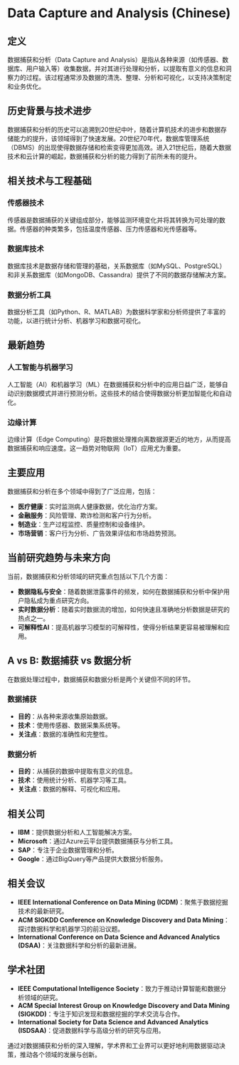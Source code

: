 # Data Capture and Analysis (Chinese)

## 定义

数据捕获和分析（Data Capture and Analysis）是指从各种来源（如传感器、数据库、用户输入等）收集数据，并对其进行处理和分析，以提取有意义的信息和洞察力的过程。该过程通常涉及数据的清洗、整理、分析和可视化，以支持决策制定和业务优化。

## 历史背景与技术进步

数据捕获和分析的历史可以追溯到20世纪中叶，随着计算机技术的进步和数据存储能力的提升，该领域得到了快速发展。20世纪70年代，数据库管理系统（DBMS）的出现使得数据存储和检索变得更加高效。进入21世纪后，随着大数据技术和云计算的崛起，数据捕获和分析的能力得到了前所未有的提升。

## 相关技术与工程基础

### 传感器技术

传感器是数据捕获的关键组成部分，能够监测环境变化并将其转换为可处理的数据。传感器的种类繁多，包括温度传感器、压力传感器和光传感器等。

### 数据库技术

数据库技术是数据存储和管理的基础，关系数据库（如MySQL、PostgreSQL）和非关系数据库（如MongoDB、Cassandra）提供了不同的数据存储解决方案。

### 数据分析工具

数据分析工具（如Python、R、MATLAB）为数据科学家和分析师提供了丰富的功能，以进行统计分析、机器学习和数据可视化。

## 最新趋势

### 人工智能与机器学习

人工智能（AI）和机器学习（ML）在数据捕获和分析中的应用日益广泛，能够自动识别数据模式并进行预测分析。这些技术的结合使得数据分析更加智能化和自动化。

### 边缘计算

边缘计算（Edge Computing）是将数据处理推向离数据源更近的地方，从而提高数据捕获和响应速度。这一趋势对物联网（IoT）应用尤为重要。

## 主要应用

数据捕获和分析在多个领域中得到了广泛应用，包括：

- **医疗健康**：实时监测病人健康数据，优化治疗方案。
- **金融服务**：风险管理、欺诈检测和客户行为分析。
- **制造业**：生产过程监控、质量控制和设备维护。
- **市场营销**：客户行为分析、广告效果评估和市场趋势预测。

## 当前研究趋势与未来方向

当前，数据捕获和分析领域的研究重点包括以下几个方面：

- **数据隐私与安全**：随着数据泄露事件的频发，如何在数据捕获和分析中保护用户隐私成为重点研究方向。
- **实时数据分析**：随着实时数据流的增加，如何快速且准确地分析数据是研究的热点之一。
- **可解释性AI**：提高机器学习模型的可解释性，使得分析结果更容易被理解和应用。

## A vs B: 数据捕获 vs 数据分析

在数据处理过程中，数据捕获和数据分析是两个关键但不同的环节。

### 数据捕获

- **目的**：从各种来源收集原始数据。
- **技术**：使用传感器、数据采集系统等。
- **关注点**：数据的准确性和完整性。

### 数据分析

- **目的**：从捕获的数据中提取有意义的信息。
- **技术**：使用统计分析、机器学习等工具。
- **关注点**：数据的解释、可视化和应用。

## 相关公司

- **IBM**：提供数据分析和人工智能解决方案。
- **Microsoft**：通过Azure云平台提供数据捕获与分析工具。
- **SAP**：专注于企业数据管理和分析。
- **Google**：通过BigQuery等产品提供大数据分析服务。

## 相关会议

- **IEEE International Conference on Data Mining (ICDM)**：聚焦于数据挖掘技术的最新研究。
- **ACM SIGKDD Conference on Knowledge Discovery and Data Mining**：探讨数据科学和机器学习的前沿议题。
- **International Conference on Data Science and Advanced Analytics (DSAA)**：关注数据科学和分析的最新进展。

## 学术社团

- **IEEE Computational Intelligence Society**：致力于推动计算智能和数据分析领域的研究。
- **ACM Special Interest Group on Knowledge Discovery and Data Mining (SIGKDD)**：专注于知识发现和数据挖掘的学术交流与合作。
- **International Society for Data Science and Advanced Analytics (ISDSAA)**：促进数据科学与高级分析的研究与应用。

通过对数据捕获和分析的深入理解，学术界和工业界可以更好地利用数据驱动决策，推动各个领域的发展与创新。